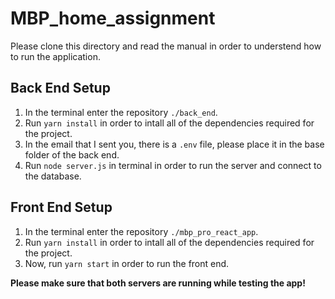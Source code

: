 # MBP_home_assignment

Please clone this directory and read the manual in order to understend how to run the application.

## Back End Setup

1. In the terminal enter the repository `./back_end`.
2. Run `yarn install` in order to intall all of the dependencies required for the project.
3. In the email that I sent you, there is a `.env` file, please place it in the base folder of the back end.
4. Run `node server.js` in terminal in order to run the server and connect to the database.

## Front End Setup

1. In the terminal enter the repository `./mbp_pro_react_app`.
2. Run `yarn install` in order to intall all of the dependencies required for the project.
3. Now, run `yarn start` in order to run the front end.

**Please make sure that both servers are running while testing the app!**
